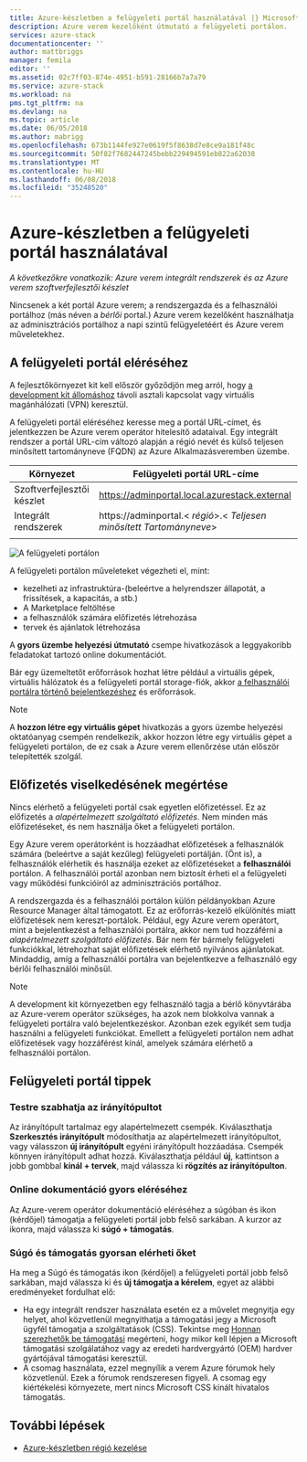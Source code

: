 ```yaml
---
title: Azure-készletben a felügyeleti portál használatával |} Microsoft Docs
description: Azure verem kezelőként útmutató a felügyeleti portálon.
services: azure-stack
documentationcenter: ''
author: mattbriggs
manager: femila
editor: ''
ms.assetid: 02c7ff03-874e-4951-b591-28166b7a7a79
ms.service: azure-stack
ms.workload: na
pms.tgt_pltfrm: na
ms.devlang: na
ms.topic: article
ms.date: 06/05/2018
ms.author: mabrigg
ms.openlocfilehash: 673b1144fe927e0619f5f8638d7e8ce9a181f48c
ms.sourcegitcommit: 50f82f7682447245bebb229494591eb822a62038
ms.translationtype: MT
ms.contentlocale: hu-HU
ms.lasthandoff: 06/08/2018
ms.locfileid: "35248520"
---
```

# <a name="using-the-administrator-portal-in-azure-stack"></a>Azure-készletben a felügyeleti portál használatával

*A következőkre vonatkozik: Azure verem integrált rendszerek és az Azure verem szoftverfejlesztői készlet*

Nincsenek a két portál Azure verem; a rendszergazda és a felhasználói portálhoz (más néven a *bérlői* portal.) Azure verem kezelőként használhatja az adminisztrációs portálhoz a napi szintű felügyeletéért és Azure verem műveletekhez.

## <a name="access-the-administrator-portal"></a>A felügyeleti portál eléréséhez

A fejlesztőkörnyezet kit kell először győződjön meg arról, hogy [a development kit állomáshoz](azure-stack-connect-azure-stack.md) távoli asztali kapcsolat vagy virtuális magánhálózati (VPN) keresztül.

A felügyeleti portál eléréséhez keresse meg a portál URL-címet, és jelentkezzen be Azure verem operátor hitelesítő adataival. Egy integrált rendszer a portál URL-cím változó alapján a régió nevét és külső teljesen minősített tartományneve (FQDN) az Azure Alkalmazásveremben üzembe.

| Környezet | Felügyeleti portál URL-címe |   
| -- | -- | 
| Szoftverfejlesztői készlet| https://adminportal.local.azurestack.external  |
| Integrált rendszerek | https://adminportal.&lt; *régió*&gt;.&lt; *Teljesen minősített Tartományneve*&gt; | 
| | |

 ![A felügyeleti portálon](media/azure-stack-manage-portals/image1.png)

A felügyeleti portálon műveleteket végezheti el, mint:

* kezelheti az infrastruktúra-(beleértve a helyrendszer állapotát, a frissítések, a kapacitás, a stb.)
* A Marketplace feltöltése
* a felhasználók számára előfizetés létrehozása
* tervek és ajánlatok létrehozása

A **gyors üzembe helyezési útmutató** csempe hivatkozások a leggyakoribb feladatokat tartozó online dokumentációt.

Bár egy üzemeltetőt erőforrások hozhat létre például a virtuális gépek, virtuális hálózatok és a felügyeleti portál storage-fiók, akkor [a felhasználói portálra történő bejelentkezéshez](user/azure-stack-use-portal.md) és erőforrások.

>[!NOTE]
>A **hozzon létre egy virtuális gépet** hivatkozás a gyors üzembe helyezési oktatóanyag csempén rendelkezik, akkor hozzon létre egy virtuális gépet a felügyeleti portálon, de ez csak a Azure verem ellenőrzése után először telepítették szolgál.

## <a name="understand-subscription-behavior"></a>Előfizetés viselkedésének megértése

Nincs elérhető a felügyeleti portál csak egyetlen előfizetéssel. Ez az előfizetés a *alapértelmezett szolgáltató előfizetés*. Nem minden más előfizetéseket, és nem használja őket a felügyeleti portálon.

Egy Azure verem operátorként is hozzáadhat előfizetések a felhasználók számára (beleértve a saját kezűleg) felügyeleti portálján. (Önt is), a felhasználók elérhetik és használja ezeket az előfizetéseket a **felhasználói** portálon. A felhasználói portál azonban nem biztosít érheti el a felügyeleti vagy működési funkcióiról az adminisztrációs portálhoz.

A rendszergazda és a felhasználói portálon külön példányokban Azure Resource Manager által támogatott. Ez az erőforrás-kezelő elkülönítés miatt előfizetések nem kereszt-portálok. Például, egy Azure verem operátort, mint a bejelentkezést a felhasználói portálra, akkor nem tud hozzáférni a *alapértelmezett szolgáltató előfizetés*. Bár nem fér bármely felügyeleti funkciókkal, létrehozhat saját előfizetések elérhető nyilvános ajánlatokat. Mindaddig, amíg a felhasználói portálra van bejelentkezve a felhasználó egy bérlői felhasználói minősül.

  >[!NOTE]
  >A development kit környezetben egy felhasználó tagja a bérlő könyvtárába az Azure-verem operátor szükséges, ha azok nem blokkolva vannak a felügyeleti portálra való bejelentkezéskor. Azonban ezek egyikét sem tudja használni a felügyeleti funkciókat. Emellett a felügyeleti portálon nem adhat előfizetések vagy hozzáférést kínál, amelyek számára elérhető a felhasználói portálon.

## <a name="administrator-portal-tips"></a>Felügyeleti portál tippek

### <a name="customize-the-dashboard"></a>Testre szabhatja az irányítópultot

Az irányítópult tartalmaz egy alapértelmezett csempék. Kiválaszthatja **Szerkesztés irányítópult** módosíthatja az alapértelmezett irányítópultot, vagy válasszon **új irányítópult** egyéni irányítópult hozzáadása. Csempék könnyen irányítópult adhat hozzá. Kiválaszthatja például **új**, kattintson a jobb gombbal **kínál + tervek**, majd válassza ki **rögzítés az irányítópulton**.

### <a name="quick-access-to-online-documentation"></a>Online dokumentáció gyors eléréséhez

Az Azure-verem operátor dokumentáció eléréséhez a súgóban és ikon (kérdőjel) támogatja a felügyeleti portál jobb felső sarkában. A kurzor az ikonra, majd válassza ki **súgó + támogatás**.

### <a name="quick-access-to-help-and-support"></a>Súgó és támogatás gyorsan elérheti őket

Ha meg a Súgó és támogatás ikon (kérdőjel) a felügyeleti portál jobb felső sarkában, majd válassza ki és **új támogatja a kérelem**, egyet az alábbi eredményeket fordulhat elő:

- Ha egy integrált rendszer használata esetén ez a művelet megnyitja egy helyet, ahol közvetlenül megnyithatja a támogatási jegy a Microsoft ügyfél támogatja a szolgáltatások (CSS). Tekintse meg [Honnan szerezhetők be támogatási](azure-stack-manage-basics.md#where-to-get-support) megérteni, hogy mikor kell lépjen a Microsoft támogatási szolgálatához vagy az eredeti hardvergyártó (OEM) hardver gyártójával támogatási keresztül.
- A csomag használata, ezzel megnyílik a verem Azure fórumok hely közvetlenül. Ezek a fórumok rendszeresen figyeli. A csomag egy kiértékelési környezete, mert nincs Microsoft CSS kínált hivatalos támogatás.

## <a name="next-steps"></a>További lépések

- [Azure-készletben régió kezelése](azure-stack-region-management.md)
